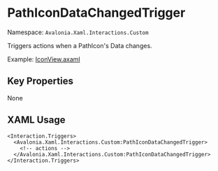 # PathIconDataChangedTrigger

Namespace: `Avalonia.Xaml.Interactions.Custom`

Triggers actions when a PathIcon's Data changes.

Example: [IconView.axaml](samples/BehaviorsTestApplication/Views/Pages/IconView.axaml)

## Key Properties
None

## XAML Usage
```xaml
<Interaction.Triggers>
  <Avalonia.Xaml.Interactions.Custom:PathIconDataChangedTrigger>
    <!-- actions -->
  </Avalonia.Xaml.Interactions.Custom:PathIconDataChangedTrigger>
</Interaction.Triggers>
```
